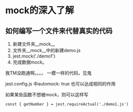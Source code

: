 # mock的深入了解

## 如何编写一个文件来代替真实的代码
1. 新建文件夹__mock__
2. 文件夹__mock__中的新建demo.js
3. jest.mock('./demo1')
4. 完成数据mock。

我TM没跑通啊。。。。
一模一样的代码，见鬼

jest.config.js 中automock: true
也可以达成相同的作用

如果某些函数不想被mock，则可以这样写
```
const { getNumber } = jest.requireActual('./demo1.js')
```
